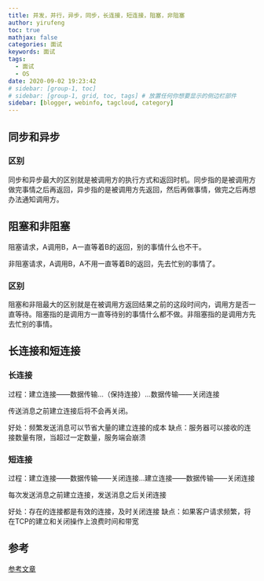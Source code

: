 ```yaml
---
title: 并发，并行，异步，同步，长连接，短连接，阻塞，非阻塞
author: yirufeng
toc: true
mathjax: false
categories: 面试
keywords: 面试
tags:
  - 面试
  - OS
date: 2020-09-02 19:23:42
# sidebar: [group-1, toc]
# sidebar: [group-1, grid, toc, tags] # 放置任何你想要显示的侧边栏部件
sidebar: [blogger, webinfo, tagcloud, category]
---
```

## 同步和异步

### 区别
同步和异步最大的区别就是被调用方的执行方式和返回时机。同步指的是被调用方做完事情之后再返回，异步指的是被调用方先返回，然后再做事情，做完之后再想办法通知调用方。

## 阻塞和非阻塞
阻塞请求，A调用B，A一直等着B的返回，别的事情什么也不干。

非阻塞请求，A调用B，A不用一直等着B的返回，先去忙别的事情了。

### 区别
阻塞和非阻最大的区别就是在被调用方返回结果之前的这段时间内，调用方是否一直等待。阻塞指的是调用方一直等待别的事情什么都不做。非阻塞指的是调用方先去忙别的事情。

## 长连接和短连接

### 长连接

过程：建立连接——数据传输…（保持连接）…数据传输——关闭连接

传送消息之前建立连接后将不会再关闭。

好处：频繁发送消息可以节省大量的建立连接的成本
缺点：服务器可以接收的连接数量有限，当超过一定数量，服务端会崩溃

### 短连接

过程：建立连接——数据传输——关闭连接…建立连接——数据传输——关闭连接

每次发送消息之前建立连接，发送消息之后关闭连接

好处：存在的连接都是有效的连接，及时关闭连接
缺点：如果客户请求频繁，将在TCP的建立和关闭操作上浪费时间和带宽

## 参考
[参考文章](https://zhuanlan.zhihu.com/p/140835231)